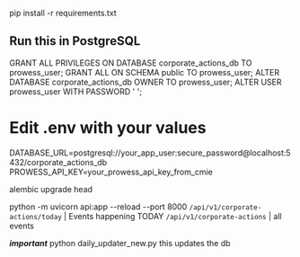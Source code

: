 pip install -r requirements.txt

## Run this in PostgreSQL
GRANT ALL PRIVILEGES ON DATABASE corporate_actions_db TO prowess_user;
GRANT ALL ON SCHEMA public TO prowess_user;
ALTER DATABASE corporate_actions_db OWNER TO prowess_user;
ALTER USER prowess_user WITH PASSWORD ' ';

# Edit .env with your values
DATABASE_URL=postgresql://your_app_user:secure_password@localhost:5432/corporate_actions_db
PROWESS_API_KEY=your_prowess_api_key_from_cmie

alembic upgrade head

python -m uvicorn api:app --reload --port 8000
`/api/v1/corporate-actions/today` | Events happening TODAY 
 `/api/v1/corporate-actions` | all events

 ***important***
 python daily_updater_new.py 
 this updates the db
